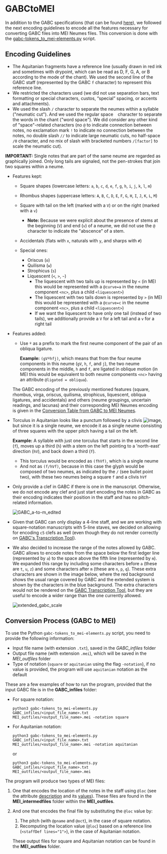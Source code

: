 # GABCtoMEI

In addition to the GABC specifications (that can be found [here](https://gregorio-project.github.io/gabc/index.html)), we followed the next encoding guidelines to encode all the features necessary for converting GABC files into MEI Neumes files. This conversion is done with the [gabc-tokens_to_mei-elements.py](https://github.com/martha-thomae/GABCtoMEI/blob/main/gabc-tokens_to_mei-elements.py) script.

## Encoding Guidelines

- The Aquitanian fragments have a reference line (usually drawn in red ink and sometimes with drypoint, which can be read as D, F, G, A, or B according to the mode of the chant). We used the second line of the GABC staff (represented by the GABC `f` character) to represent this reference line.
- We restricted the characters used (we did not use separation bars, text formatting or special characters, custos, “special” spacing, or accents and attachments).
- We used the slash `/` character to separate the neumes within a syllable ("neumatic cut"). And we used the regular space ` ` character to separate the words in the chant ("word space"). We did consider any other kind of "space"-related characters (no `@` to indicate connection between notes, no exclamation mark `!` to indicate no connection between the notes, no double slash `//` to indicate large neumatic cuts, no half-space `/0` character, and no mix of slash with bracketed numbers `/[factor]` to scale the neumatic cut).
  
 **IMPORTANT:** Single notes that are part of the same neume are regarded as graphically joined. Only long tails are signaled, not the pen-strokes that join two squares within a neume.

- Features kept:
  - Square shapes (lowercase letters: `a`, `b`, `c`, `d`, `e`, `f`, `g`, `h`, `i`, `j`, `k`, `l`, `m`)
  - Rhombus shapes (uppercase letters: `A`, `B`, `C`, `D`, `E`, `F`, `G`, `H`, `I`, `J`, `K`, `L`, `M`)
  - Square with tail on the left (marked with a `V`) or on the right (marked with a `v`)
    - **Note:** Because we were explicit about the presence of stems at the beginning (`V`) and end (`v`) of a neume, we did not use the `@` character to indicate the "abscence" of a stem.
  - Accidentals (flats with `x`, naturals with `y`, and sharps with `#`)

  - Special ones:
    - Oriscus (`o`)
    - Quilisma (`w`)
    - Strophicus (`s`)
    - Liquescent (`<`, `>`, `~`)
      - The liquescent with two tails up is represented by `<` (in MEI this would be represented with a `@curve=a` in the neume component `<nc>`, plus a child `<liquescent>`)
      - The liquescent with two tails down is represented by `>` (in MEI this would be represented with a `@curve=c` in the neume component `<nc>`, plus a child `<liquescent>`)
      - If we want the liquescent to have only one tail (instead of two tails), we additionally provide a `V` for a left tail and a `v` for a right tail
- Features added:
  - Use `º` as a prefix to mark the first neume component of the pair of an obliqua ligature.

    **Example:** `(gVºhfj)`,  which means that from the four neume components in this neume (`gV`, `h`, `f`, and `j`), the two neume components in the middle, `h` and `f`, are ligated in oblique motion (in MEI this would be equivalent to both neume components `<nc>` having an attribute `@ligated = obliqua`).



  The GABC encoding of the previously mentioned features (square, rhombus, virga, oriscus, quilisma, strophicus, liquescent, obliqua ligatures, and accidentals) and others (neume groupings, uncertain readings, and lacunas) and their corresponding MEI Neumes encoding is given in the [Conversion Table from GABC to MEI Neumes](./Conversion%20Table%20(GABC%20to%20MEI%20Neumes).md).



- Torculus in Aquitanian looks like a punctum followed by a clivis ![image](https://github.com/martha-thomae/GABCtoMEI/assets/13948831/72005277-2136-4102-b3a4-d003bd013c4d), but since it is a single neume, we encode it as a single neume consisting of three squares with the upper pitch having a tail on the left.
  
  **Example:** A syllable with just one torculus that starts in the second line (`f`), moves up a third (`h`) with a stem on the left pointing to a 'north-east' direction (`hV`), and back down a third (`f`).
  -  This torculus would be encoded as `(fhVf)`, which is a single neume
  -  And not as `(f/hVf)`, because in this case the glyph would be composed of two neumes, as indicated by the `/` (see bullet point two), with these two neumes being a square `f` and a clivis `hVf`

- Only provide a clef in GABC if there is one in the manuscript. Otherwise, we do not encode any clef and just start encoding the notes in GABC as their encoding indicates their position in the staff and has no pitch-related information.

  ![GABC_a-to-m_edited](https://github.com/martha-thomae/GABCtoMEI/assets/13948831/e313109d-5894-41f6-9c41-7ed09d9e38a9)


- Given that GABC can only display a 4-line staff, and we are working with square-notation manuscripts with 5-line staves, we decided on allowing for encoding `c5` clefs as well (even though they do not render correctly on [GABC's Transcription Tool](https://bbloomf.github.io/jgabc/transcriber.html)).
- We also decided to increase the range of the notes allowed by GABC. GABC allows to encode notes from the space below the first ledger line (represented by `a`) to the space above the fifth line (represented by `m`). We expanded this range by including some characters before `a` (these are `t`, `u`, `z`) and some characters after `m` (these are `n`, `p`, `q`). These extra characters are shown in the image below, where the red background shows the usual range covered by GABC and the extended system is shown by the characters in the blue background. The extra characters would not be rendered on the [GABC Transcription Tool](https://bbloomf.github.io/jgabc/transcriber.html), but they are useful to encode a wider range than the one currently allowed.
  
  ![extended_gabc_scale](https://github.com/martha-thomae/GABCtoMEI/assets/13948831/78b3e4ea-6f61-4d76-88f7-f21251c704bf)


## Conversion Process (GABC to MEI)
To use the Python `gabc-tokens_to_mei-elements.py` script, you need to provide the following information:
- Input file name (with extension `.txt`), saved in the _GABC_infiles_ folder
- Output file name (with extension `.mei`), which will be saved in the _MEI_outfiles_ folder
- Type of notation (`square` or `aquitanian` using the flag `-notation`), if no value is provided, the program will use `aquitanian` notation as the default

These are a few examples of how to run the program, provided that the input GABC file is in the **GABC_infiles** folder:

- For square notation:
  
  ```
  python3 gabc-tokens_to_mei-elements.py GABC_infiles/<input_file_name>.txt MEI_outfiles/<output_file_name>.mei -notation square
  ```

- For Aquitanian notation:
  ```
  python3 gabc-tokens_to_mei-elements.py GABC_infiles/<input_file_name>.txt MEI_outfiles/<output_file_name>.mei -notation aquitanian
  ```

  or 
  ```
  python3 gabc-tokens_to_mei-elements.py GABC_infiles/<input_file_name>.txt MEI_outfiles/<output_file_name>.mei
  ```

The program will produce two types of MEI files:

1. One that encodes the location of the notes in the staff using `@loc` (see the attribute [description](https://music-encoding.org/guidelines/v5/attribute-classes/att.staffLoc.html) and its [values](https://music-encoding.org/guidelines/v5/data-types/data.STAFFLOC.html)). These files are found in the **MEI_intermedfiles** folder within the **MEI_outfiles**.
2. And one that encodes the final file by substituting the `@loc` value by:
   1. The pitch (with `@pname` and `@oct`), in the case of square notation.
   2. Recomputing the location value (`@loc`) based on a reference line (`<staffDef lines="1">`), in the case of Aquitanian notation.

   These output files for square and Aquitanian notation can be found in the **MEI_outfiles** folder.
